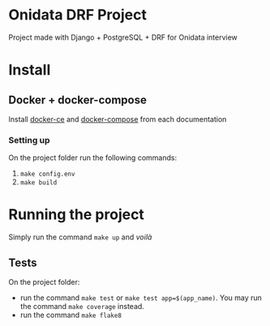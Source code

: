 # Onidata DRF Project
Project made with Django + PostgreSQL + DRF for Onidata interview

# Install
## Docker + docker-compose
Install [docker-ce](https://docs.docker.com/install/) and [docker-compose](https://docs.docker.com/compose/install/) from each documentation

### Setting up
On the project folder run the following commands:
1. `make config.env`
2. `make build`

# Running the project
Simply run the command `make up` and *voilà*

## Tests
On the project folder:
- run the command `make test` or `make test app=$(app_name)`. You may run the command `make coverage` instead.
- run the command `make flake8`
